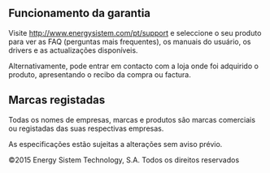 ## Funcionamento da garantia

Visite http://www.energysistem.com/pt/support e seleccione o seu produto para ver as FAQ (perguntas mais frequentes), os manuais do usuário, os drivers e as actualizações disponíveis.

Alternativamente, pode entrar em contacto com a loja onde foi adquirido o produto, apresentando o recibo da compra ou factura.

## Marcas registadas

Todas os nomes de empresas, marcas e produtos são marcas comerciais ou registadas das suas respectivas empresas.

As especificações estão sujeitas a alterações sem aviso prévio.

©2015 Energy Sistem Technology, S.A. Todos os direitos reservados



